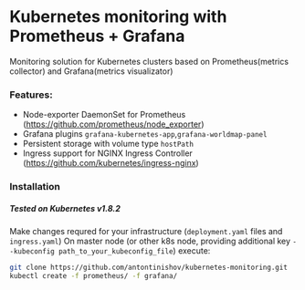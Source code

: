 # Kubernetes monitoring with Prometheus + Grafana
Monitoring solution for Kubernetes clusters based on Prometheus(metrics collector) and Grafana(metrics visualizator)
### Features:
- Node-exporter DaemonSet for Prometheus (https://github.com/prometheus/node_exporter)
- Grafana plugins  `grafana-kubernetes-app`,`grafana-worldmap-panel`
- Persistent storage with volume type `hostPath`
- Ingress support for NGINX Ingress Controller (https://github.com/kubernetes/ingress-nginx)
### Installation
##### Tested on Kubernetes v1.8.2
Make changes requred for your infrastructure (`deployment.yaml` files and `ingress.yaml`)
On master node (or other k8s node, providing additional key `--kubeconfig path_to_your_kubeconfig_file`) execute:
```sh
git clone https://github.com/antontinishov/kubernetes-monitoring.git
kubectl create -f prometheus/ -f grafana/
```